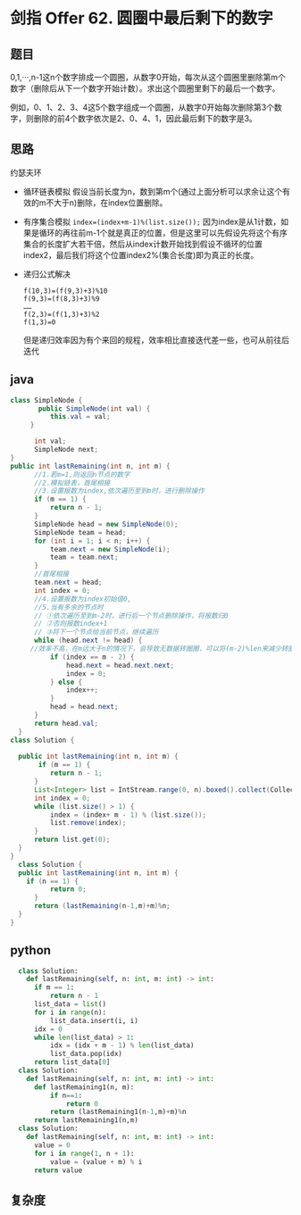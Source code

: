 # 剑指 Offer 62. 圆圈中最后剩下的数字
## 题目
0,1,···,n-1这n个数字排成一个圆圈，从数字0开始，每次从这个圆圈里删除第m个数字（删除后从下一个数字开始计数）。求出这个圆圈里剩下的最后一个数字。

例如，0、1、2、3、4这5个数字组成一个圆圈，从数字0开始每次删除第3个数字，则删除的前4个数字依次是2、0、4、1，因此最后剩下的数字是3。

## 思路

约瑟夫环

* 循环链表模拟
  假设当前长度为n，数到第m个(通过上面分析可以求余让这个有效的m不大于n)删除，在index位置删除。

* 有序集合模拟
  `index=(index+m-1)%(list.size());`
  因为index是从1计数，如果是循环的再往前m-1个就是真正的位置，但是这里可以先假设先将这个有序集合的长度扩大若干倍，然后从index计数开始找到假设不循环的位置index2，最后我们将这个位置index2%(集合长度)即为真正的长度。

* 递归公式解决

  ```
  f(10,3)=(f(9,3)+3)%10
  f(9,3)=(f(8,3)+3)%9
  ……
  f(2,3)=(f(1,3)+3)%2
  f(1,3)=0
  ```

  但是递归效率因为有个来回的规程，效率相比直接迭代差一些，也可从前往后迭代
  
## java

  ```java
  class SimpleNode {
         public SimpleNode(int val) {
            this.val = val;
       }
  
        int val;
        SimpleNode next;
  }
  public int lastRemaining(int n, int m) {
        //1.若m=1,则返回n节点的数字
        //2.模拟链表，首尾相接
        //3.设置报数为index,依次遍历至到m时，进行删除操作
        if (m == 1) {
            return n - 1;
        }
        SimpleNode head = new SimpleNode(0);
        SimpleNode team = head;
        for (int i = 1; i < n; i++) {
            team.next = new SimpleNode(i);
            team = team.next;
        }
        //首尾相接
        team.next = head;
        int index = 0;
        //4.设置报数为index初始值0,
        //5.当有多余的节点时
        // ①依次遍历至到m-2时，进行后一个节点删除操作，将报数归0
        // ②否则报数index+1
        // ③将下一个节点给当前节点，继续遍历
        while (head.next != head) {
       //效率不高，在m远大于n的情况下，会导致无数据转圈圈，可以将(m-2)%len来减少转圈次数，减少时间复杂度
            if (index == m - 2) {
                head.next = head.next.next;
                index = 0;
            } else {
                index++;
            }
            head = head.next;
        }
        return head.val;
    }
  class Solution {
     
    public int lastRemaining(int n, int m) {
         if (m == 1) {
            return n - 1;
        }
        List<Integer> list = IntStream.range(0, n).boxed().collect(Collectors.toList());
        int index = 0;
        while (list.size() > 1) {
            index = (index+ m - 1) % (list.size());
            list.remove(index);
        }
        return list.get(0);
    }
}
	class Solution {
    public int lastRemaining(int n, int m) {
      if (n == 1) {
            return 0;
        }
        return (lastRemaining(n-1,m)+m)%n;
    }
  }
  
  ```

  ## python

  ```python
	class Solution:
	  def lastRemaining(self, n: int, m: int) -> int:
        if m == 1:
            return n - 1
        list_data = list()
        for i in range(n):
            list_data.insert(i, i)
        idx = 0
        while len(list_data) > 1:
            idx = (idx + m - 1) % len(list_data)
            list_data.pop(idx)
        return list_data[0]
  	class Solution:
	  def lastRemaining(self, n: int, m: int) -> int:
        def lastRemaining1(n, m):
            if n==1:
                return 0
            return (lastRemaining1(n-1,m)+m)%n
        return lastRemaining1(n,m)
  	class Solution:
	  def lastRemaining(self, n: int, m: int) -> int:
        value = 0
        for i in range(1, n + 1):
            value = (value + m) % i
        return value
  ```

## 复杂度